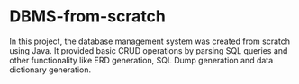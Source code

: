 # DBMS-from-scratch
In this project, the database management system was created from scratch using Java. It provided basic CRUD operations by parsing SQL queries and other functionality like ERD generation, SQL Dump generation and data dictionary generation.
